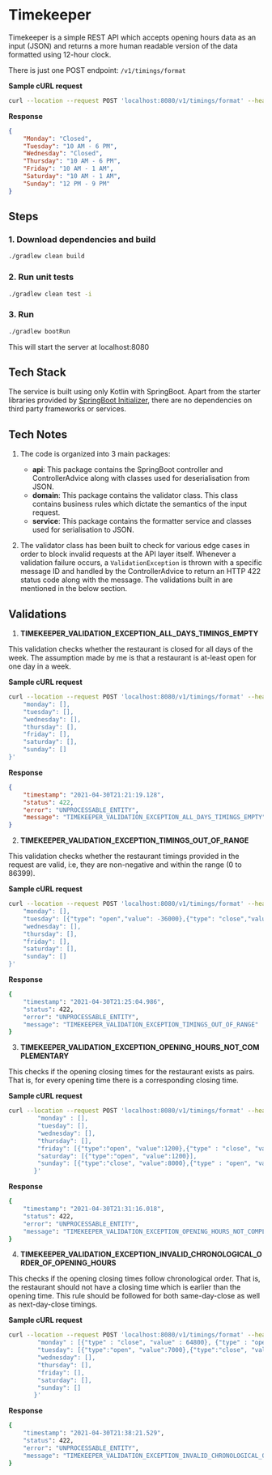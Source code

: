 
# Timekeeper

Timekeeper is a simple REST API which accepts opening hours data as an input (JSON) and returns a more human readable version of the data formatted using 12-hour clock.

There is just one POST endpoint: `/v1/timings/format`

**Sample cURL request**
```bash  
curl --location --request POST 'localhost:8080/v1/timings/format' --header 'Content-Type: application/json' --data-raw '{ "monday": [], "tuesday": [{"type": "open","value": 36000},{"type": "close","value": 64800}], "wednesday": [], "thursday": [{"type": "open","value": 36000},{"type": "close","value": 64800}], "friday": [{"type": "open","value": 36000}], "saturday": [{"type": "close","value": 3600},{"type": "open","value": 36000}], "sunday": [{"type": "close","value": 3600},{"type": "open","value": 43200},{"type": "close","value": 75600}]}'  
```  
**Response**
```json  
{
    "Monday": "Closed",
    "Tuesday": "10 AM - 6 PM",
    "Wednesday": "Closed",
    "Thursday": "10 AM - 6 PM",
    "Friday": "10 AM - 1 AM",
    "Saturday": "10 AM - 1 AM",
    "Sunday": "12 PM - 9 PM"
}  
```  
## Steps

### 1. Download dependencies and build
```bash
./gradlew clean build
```
### 2. Run unit tests
```bash
./gradlew clean test -i
```
### 3. Run
```bash
./gradlew bootRun
```
This will start the server at localhost:8080

## Tech Stack

The service is built using only Kotlin with SpringBoot. Apart from the starter libraries provided by [SpringBoot Initializer](https://start.spring.io/), there are no dependencies on third party frameworks or services.

## Tech Notes

1. The code is organized into 3 main packages:
    - **api**: This package contains the SpringBoot controller and ControllerAdvice along with classes used for deserialisation from JSON.
    - **domain**: This package contains the validator class. This class contains business rules which dictate the semantics of the input request.
    - **service**: This package contains the formatter service and classes used for serialisation to JSON.

2. The validator class has been built to check for various edge cases in order to block invalid requests at the API layer itself.  Whenever a validation failure occurs, a `ValidationException` is thrown with a specific message ID and handled by the ControllerAdvice to return an HTTP 422 status code along with the message.  The validations built in are mentioned in the below section.


## Validations

1. **TIMEKEEPER_VALIDATION_EXCEPTION_ALL_DAYS_TIMINGS_EMPTY**

This validation checks whether the restaurant is closed for all days of the week. The assumption made by me is that a restaurant is at-least open for one day in a week.

**Sample cURL request**
```bash  
curl --location --request POST 'localhost:8080/v1/timings/format' --header 'Content-Type: application/json' --data-raw '{
    "monday": [],
    "tuesday": [],
    "wednesday": [],
    "thursday": [],
    "friday": [],
    "saturday": [],
    "sunday": []
}' 
```  
**Response**
```json  
{
    "timestamp": "2021-04-30T21:21:19.128",
    "status": 422,
    "error": "UNPROCESSABLE_ENTITY",
    "message": "TIMEKEEPER_VALIDATION_EXCEPTION_ALL_DAYS_TIMINGS_EMPTY"
} 
```  

2. **TIMEKEEPER_VALIDATION_EXCEPTION_TIMINGS_OUT_OF_RANGE**

This validation checks whether the restaurant timings provided in the request are valid, i:e, they are non-negative and within the range (0 to 86399).

**Sample cURL request**
```bash  
curl --location --request POST 'localhost:8080/v1/timings/format' --header 'Content-Type: application/json' --data-raw '{
    "monday": [],
    "tuesday": [{"type": "open","value": -36000},{"type": "close","value": 64800}],
    "wednesday": [],
    "thursday": [],
    "friday": [],
    "saturday": [],
    "sunday": []
}'
``` 
**Response**
```bash
{
    "timestamp": "2021-04-30T21:25:04.986",
    "status": 422,
    "error": "UNPROCESSABLE_ENTITY",
    "message": "TIMEKEEPER_VALIDATION_EXCEPTION_TIMINGS_OUT_OF_RANGE"
}
```
3. **TIMEKEEPER_VALIDATION_EXCEPTION_OPENING_HOURS_NOT_COMPLEMENTARY**

This checks if the opening closing times for the restaurant exists as pairs. That is, for every opening time there is a corresponding closing time.

**Sample cURL request**
```bash  
curl --location --request POST 'localhost:8080/v1/timings/format' --header 'Content-Type: application/json' --data-raw '      {
        "monday" : [],
        "tuesday": [],
        "wednesday": [],
        "thursday": [],
        "friday": [{"type":"open", "value":1200},{"type" : "close", "value" : 64800}],        
        "saturday": [{"type":"open", "value":1200}],
        "sunday": [{"type":"close", "value":8000},{"type" : "open", "value" : 10000}]
       }'
``` 
**Response**
```bash
{
    "timestamp": "2021-04-30T21:31:16.018",
    "status": 422,
    "error": "UNPROCESSABLE_ENTITY",
    "message": "TIMEKEEPER_VALIDATION_EXCEPTION_OPENING_HOURS_NOT_COMPLEMENTARY"
}
```

4. **TIMEKEEPER_VALIDATION_EXCEPTION_INVALID_CHRONOLOGICAL_ORDER_OF_OPENING_HOURS**

This checks if the opening closing times follow chronological order. That is, the restaurant should not have a closing time which is earlier than the opening time. This rule should be followed for both same-day-close as well as next-day-close timings.

**Sample cURL request**
```bash  
curl --location --request POST 'localhost:8080/v1/timings/format' --header 'Content-Type: application/json' --data-raw '        {
        "monday" : [{"type" : "close", "value" : 64800}, {"type" : "open", "value" : 1200}],
        "tuesday": [{"type":"open", "value":7000},{"type":"close", "value":2200}],
        "wednesday": [],
        "thursday": [],
        "friday": [],        
        "saturday": [],
        "sunday": []
       }'
``` 
**Response**
```bash
{
    "timestamp": "2021-04-30T21:38:21.529",
    "status": 422,
    "error": "UNPROCESSABLE_ENTITY",
    "message": "TIMEKEEPER_VALIDATION_EXCEPTION_INVALID_CHRONOLOGICAL_ORDER_OF_OPENING_HOURS"
}
```